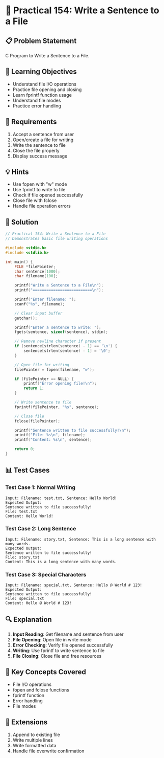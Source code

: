 # 🎯 Practical 154: Write a Sentence to a File

## 📋 Problem Statement

C Program to Write a Sentence to a File.

## 🎯 Learning Objectives

- Understand file I/O operations
- Practice file opening and closing
- Learn fprintf function usage
- Understand file modes
- Practice error handling

## 📝 Requirements

1. Accept a sentence from user
2. Open/create a file for writing
3. Write the sentence to file
4. Close the file properly
5. Display success message

## 💡 Hints

- Use fopen with "w" mode
- Use fprintf to write to file
- Check if file opened successfully
- Close file with fclose
- Handle file operation errors

## 🔧 Solution

```c
// Practical 154: Write a Sentence to a File
// Demonstrates basic file writing operations

#include <stdio.h>
#include <stdlib.h>

int main() {
    FILE *filePointer;
    char sentence[1000];
    char filename[100];

    printf("Write a Sentence to a File\n");
    printf("==========================\n");

    printf("Enter filename: ");
    scanf("%s", filename);

    // Clear input buffer
    getchar();

    printf("Enter a sentence to write: ");
    fgets(sentence, sizeof(sentence), stdin);

    // Remove newline character if present
    if (sentence[strlen(sentence) - 1] == '\n') {
        sentence[strlen(sentence) - 1] = '\0';
    }

    // Open file for writing
    filePointer = fopen(filename, "w");

    if (filePointer == NULL) {
        printf("Error opening file!\n");
        return 1;
    }

    // Write sentence to file
    fprintf(filePointer, "%s", sentence);

    // Close file
    fclose(filePointer);

    printf("Sentence written to file successfully!\n");
    printf("File: %s\n", filename);
    printf("Content: %s\n", sentence);

    return 0;
}
```

## 📊 Test Cases

### Test Case 1: Normal Writing
```
Input: Filename: test.txt, Sentence: Hello World!
Expected Output:
Sentence written to file successfully!
File: test.txt
Content: Hello World!
```

### Test Case 2: Long Sentence
```
Input: Filename: story.txt, Sentence: This is a long sentence with many words.
Expected Output:
Sentence written to file successfully!
File: story.txt
Content: This is a long sentence with many words.
```

### Test Case 3: Special Characters
```
Input: Filename: special.txt, Sentence: Hello @ World # 123!
Expected Output:
Sentence written to file successfully!
File: special.txt
Content: Hello @ World # 123!
```

## 🔍 Explanation

1. **Input Reading**: Get filename and sentence from user
2. **File Opening**: Open file in write mode
3. **Error Checking**: Verify file opened successfully
4. **Writing**: Use fprintf to write sentence to file
5. **File Closing**: Close file and free resources

## 🎯 Key Concepts Covered

- File I/O operations
- fopen and fclose functions
- fprintf function
- Error handling
- File modes

## 🚀 Extensions

1. Append to existing file
2. Write multiple lines
3. Write formatted data
4. Handle file overwrite confirmation